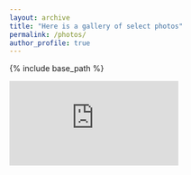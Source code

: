 ```yaml
---
layout: archive
title: "Here is a gallery of select photos"
permalink: /photos/
author_profile: true
---
```


{% include base_path %}

<div class="icloud-container">
	<iframe src='https://www.icloud.com/sharedalbum/#B0RJtdOXmJEF38g' frameborder='0' scrolling='no'></iframe>
</div>
